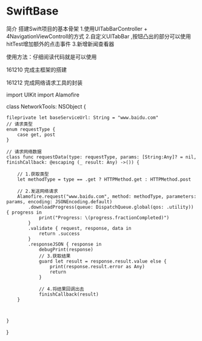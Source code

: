 # SwiftBase
简介
搭建Swift项目的基本骨架
1.使用UITabBarController + 4NavigationViewControll的方式
2.自定义UITabBar ,按钮凸出的部分可以使用hitTest增加额外的点击事件
3.新增新闻查看器

使用方法：仔细阅读代码就是可以使用

161210 完成主框架的搭建

161212 完成网络请求工具的封装


import UIKit
import Alamofire

class NetworkTools: NSObject {
    
    fileprivate let baseServiceUrl: String = "www.baidu.com"
    // 请求类型
    enum requestType {
        case get, post
    }
    
    // 请求网络数据
    class func requestData(type: requestType, params: [String:Any]? = nil, finishCallback: @escaping (_ result: Any) ->()) {
        
        // 1.获取类型
        let methodType = type == .get ? HTTPMethod.get : HTTPMethod.post
        
        // 2.发送网络请求
        Alamofire.request("www.baidu.com", method: methodType, parameters: params, encoding: JSONEncoding.default)
            .downloadProgress(queue: DispatchQueue.global(qos: .utility)) { progress in
                print("Progress: \(progress.fractionCompleted)")
            }
            .validate { request, response, data in
                return .success
            }
            .responseJSON { response in
                debugPrint(response)
                // 3.获取结果
                guard let result = response.result.value else {
                    print(response.result.error as Any)
                    return
                }
                
                // 4.将结果回调出去
                finishCallback(result)
        }
        
        
        
    }

}
